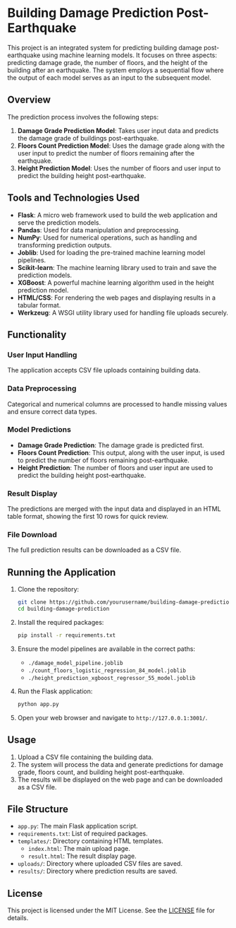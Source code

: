 # Building Damage Prediction Post-Earthquake

This project is an integrated system for predicting building damage post-earthquake using machine learning models. It focuses on three aspects: predicting damage grade, the number of floors, and the height of the building after an earthquake. The system employs a sequential flow where the output of each model serves as an input to the subsequent model.

## Overview

The prediction process involves the following steps:
1. **Damage Grade Prediction Model**: Takes user input data and predicts the damage grade of buildings post-earthquake.
2. **Floors Count Prediction Model**: Uses the damage grade along with the user input to predict the number of floors remaining after the earthquake.
3. **Height Prediction Model**: Uses the number of floors and user input to predict the building height post-earthquake.

## Tools and Technologies Used

- **Flask**: A micro web framework used to build the web application and serve the prediction models.
- **Pandas**: Used for data manipulation and preprocessing.
- **NumPy**: Used for numerical operations, such as handling and transforming prediction outputs.
- **Joblib**: Used for loading the pre-trained machine learning model pipelines.
- **Scikit-learn**: The machine learning library used to train and save the prediction models.
- **XGBoost**: A powerful machine learning algorithm used in the height prediction model.
- **HTML/CSS**: For rendering the web pages and displaying results in a tabular format.
- **Werkzeug**: A WSGI utility library used for handling file uploads securely.

## Functionality

### User Input Handling
The application accepts CSV file uploads containing building data.

### Data Preprocessing
Categorical and numerical columns are processed to handle missing values and ensure correct data types.

### Model Predictions
- **Damage Grade Prediction**: The damage grade is predicted first.
- **Floors Count Prediction**: This output, along with the user input, is used to predict the number of floors remaining post-earthquake.
- **Height Prediction**: The number of floors and user input are used to predict the building height post-earthquake.

### Result Display
The predictions are merged with the input data and displayed in an HTML table format, showing the first 10 rows for quick review.

### File Download
The full prediction results can be downloaded as a CSV file.

## Running the Application

1. Clone the repository:
    ```bash
    git clone https://github.com/yourusername/building-damage-prediction.git
    cd building-damage-prediction
    ```

2. Install the required packages:
    ```bash
    pip install -r requirements.txt
    ```

3. Ensure the model pipelines are available in the correct paths:
    - `./damage_model_pipeline.joblib`
    - `./count_floors_logistic_regression_84_model.joblib`
    - `./height_prediction_xgboost_regressor_55_model.joblib`

4. Run the Flask application:
    ```bash
    python app.py
    ```

5. Open your web browser and navigate to `http://127.0.0.1:3001/`.

## Usage

1. Upload a CSV file containing the building data.
2. The system will process the data and generate predictions for damage grade, floors count, and building height post-earthquake.
3. The results will be displayed on the web page and can be downloaded as a CSV file.

## File Structure

- `app.py`: The main Flask application script.
- `requirements.txt`: List of required packages.
- `templates/`: Directory containing HTML templates.
  - `index.html`: The main upload page.
  - `result.html`: The result display page.
- `uploads/`: Directory where uploaded CSV files are saved.
- `results/`: Directory where prediction results are saved.

## License

This project is licensed under the MIT License. See the [LICENSE](LICENSE) file for details.
